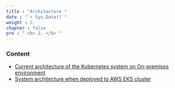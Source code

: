 ```yaml
---
title : "Architecture "
date : "`r Sys.Date()`"
weight : 2
chapter : false
pre : " <b> 2. </b> "
---
```

### Content
  - [Current architecture of the Kubernetes system on On-premises environment](2.1-on-prem/)
  - [System architecture when deployed to AWS EKS cluster](2.2-cloud/)
